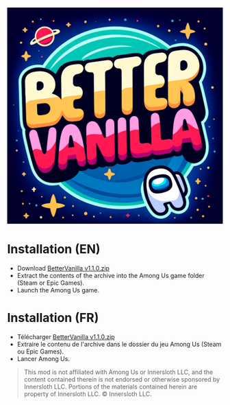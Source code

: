 ![Logo](https://github.com/EnoPM/EnoPM.BetterVanilla/blob/master/Images/BetterVanillaLogo.png)

# Installation (EN)
- Download [BetterVanilla v1.1.0.zip](https://github.com/EnoPM/EnoPM.BetterVanilla/releases/download/v1.1.0/BetterVanilla.v1.1.0.zip)
- Extract the contents of the archive into the Among Us game folder (Steam or Epic Games).
- Launch the Among Us game.

# Installation (FR)
- Télécharger [BetterVanilla v1.1.0.zip](https://github.com/EnoPM/EnoPM.BetterVanilla/releases/download/v1.1.0/BetterVanilla.v1.1.0.zip)
- Extraire le contenu de l'archive dans le dossier du jeu Among Us (Steam ou Epic Games).
- Lancer Among Us.

> This mod is not affiliated with Among Us or Innersloth LLC, and the content contained therein is not endorsed or otherwise sponsored by Innersloth LLC. Portions of the materials contained herein are property of Innersloth LLC. © Innersloth LLC.
